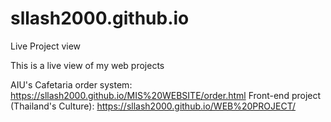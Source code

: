 # sllash2000.github.io
Live Project view


This is a live view of my web projects


AIU's Cafetaria order system: https://sllash2000.github.io/MIS%20WEBSITE/order.html
Front-end project (Thailand's Culture): https://sllash2000.github.io/WEB%20PROJECT/
